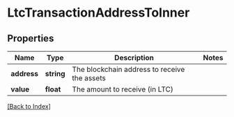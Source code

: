 # LtcTransactionAddressToInner

## Properties

Name | Type | Description | Notes
------------ | ------------- | ------------- | -------------
**address** | **string** | The blockchain address to receive the assets |
**value** | **float** | The amount to receive (in LTC) |

[[Back to Index]](../index.md)
